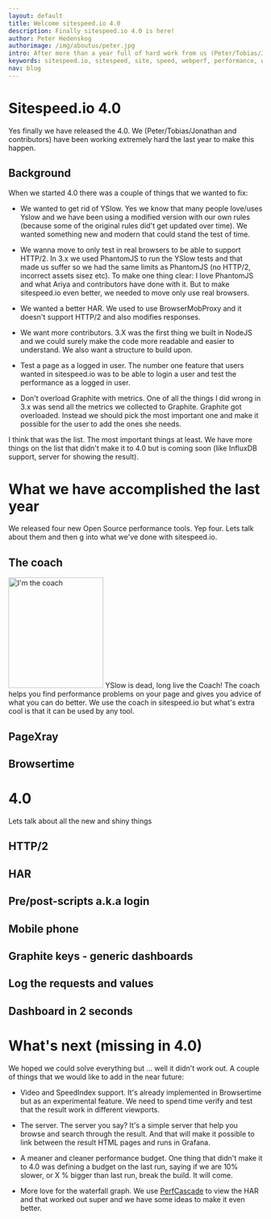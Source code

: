 ```yaml
---
layout: default
title: Welcome sitespeed.io 4.0
description: Finally sitespeed.io 4.0 is here!
author: Peter Hedenskog
authorimage: /img/aboutus/peter.jpg
intro: After more than a year full of hard work from us (Peter/Tobias/Jonathan and contributors) we finally released 4.0. We did a complete rewrite and also created two new performance tools during that year. 
keywords: sitespeed.io, sitespeed, site, speed, webperf, performance, web, wpo
nav: blog
---
```


# Sitespeed.io 4.0
Yes finally we have released the 4.0. We (Peter/Tobias/Jonathan and contributors) have been working extremely hard the last year to make this happen.

## Background

When we started 4.0 there was a couple of things that we wanted to fix:

 * We wanted to get rid of YSlow. Yes we know that many people love/uses Yslow and we have been using a modified version with our own rules (because some of the original rules did't get updated over time). We wanted something new and modern that could stand the test of time.

 * We wanna move to only test in real browsers to be able to support HTTP/2. In 3.x we used PhantomJS to run the YSlow tests and that made us suffer so we had the same limits as PhantomJS (no HTTP/2, incorrect assets sisez etc). To make one thing clear: I love PhantomJS and what Ariya and contributors have done with it. But to make sitespeed.io even better, we needed to move only use real browsers.

 * We wanted a better HAR. We used to use BrowserMobProxy and it doesn't support HTTP/2 and also modifies responses.

 * We want more contributors. 3.X was the first thing we built in NodeJS and we could surely make the code more readable and easier to understand. We also want a structure to build upon.

 * Test a page as a logged in user. The number one feature that users wanted in sitespeed.io was to be able to login a user and test the performance as a logged in user.

 * Don't overload Graphite with metrics. One of all the things I did wrong in 3.x was send all the metrics we collected to Graphite. Graphite got overloaded. Instead we should pick the most important one and make it possible for the user to add the ones she needs.

I think that was the list. The most important things at least. We have more things on the list that didn't make it to 4.0 but is coming soon (like InfluxDB support, server for showing the result).

# What we have accomplished the last year
We released four new Open Source performance tools. Yep four. Lets talk about them and then g into what we've done with sitespeed.io.

## The coach
<img src="{{site.baseurl}}/img/logos/coach.png" class="pull-right img-big" alt="I'm the coach" width="188" height="219">
YSlow is dead, long live the Coach! The coach helps you find performance problems on your page and gives you advice of what you can do better. We use the coach in sitespeed.io but what's extra cool is that it can be used by any tool.

## PageXray

## Browsertime


# 4.0
Lets talk about all the new and shiny things

## HTTP/2

## HAR

## Pre/post-scripts a.k.a login

## Mobile phone

## Graphite keys - generic dashboards

## Log the requests and values

## Dashboard in 2 seconds

# What's next (missing in 4.0)
We hoped we could solve everything but ... well it didn't work out. A couple of things that we would like to add in the near future:

* Video and SpeedIndex support. It's already implemented in Browsertime but as an experimental feature. We need to spend time verify and test that the result work in different viewports.

* The server. The server you say? It's a simple server that help you browse and search through the result. And that will make it possible to link between the result HTML pages and runs in Grafana.

* A meaner and cleaner performance budget. One thing that didn't make it to 4.0 was defining a budget on the last run, saying if we are 10% slower, or X % bigger than last run, break the build. It will come.

* More love for the waterfall graph. We use [PerfCascade](https://micmro.github.io/PerfCascade/) to view the HAR and that worked out super and we have some ideas to make it even better.

